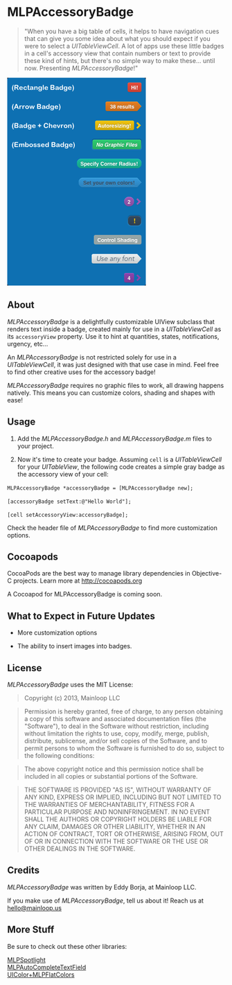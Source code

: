 MLPAccessoryBadge
=================

>"When you have a big table of cells, it helps to have navigation cues that can give you some idea about what you should expect if you were to select a _UITableViewCell_. A lot of apps use these little badges in a cell's accessory view that contain numbers or text to provide these kind of hints, but there's no simple way to make these... until now. Presenting _MLPAccessoryBadge_!"

![Alt text](/badgeDemo.png "Screenshot")

About
---------
_MLPAccessoryBadge_ is a delightfully customizable UIView subclass that renders text inside a badge, created mainly for use in a _UITableViewCell_ as its `accessoryView` property. Use it to hint at quantities, states, notifications, urgency, etc...

An _MLPAccessoryBadge_ is not restricted solely for use in a _UITableViewCell_, it was just designed with that use case in mind. Feel free to find other creative uses for the accessory badge!

_MLPAccessoryBadge_ requires no graphic files to work, all drawing happens natively. This means you can customize colors, shading and shapes with ease!


Usage
---------

1. Add the _MLPAccessoryBadge.h_ and _MLPAccessoryBadge.m_ files to your project.

2. Now it's time to create your badge. Assuming `cell` is a _UITableViewCell_ for your _UITableView_, the following code creates a simple gray badge as the accessory view of your cell:

`MLPAccessoryBadge *accessoryBadge = [MLPAccessoryBadge new];`

`[accessoryBadge setText:@"Hello World"];`

`[cell setAccessoryView:accessoryBadge];`

Check the header file of _MLPAccessoryBadge_ to find more customization options.


Cocoapods
-------
CocoaPods are the best way to manage library dependencies in Objective-C projects.
Learn more at http://cocoapods.org

A Cocoapod for MLPAccessoryBadge is coming soon.


What to Expect in Future Updates
-----------

+ More customization options

+ The ability to insert images into badges.


License
--------
_MLPAccessoryBadge_ uses the MIT License:

>Copyright (c) 2013, Mainloop LLC

>Permission is hereby granted, free of charge, to any person obtaining a copy of this software and associated documentation files (the "Software"), to deal in the Software without restriction, including without limitation the rights to use, copy, modify, merge, publish, distribute, sublicense, and/or sell copies of the Software, and to permit persons to whom the Software is furnished to do so, subject to the following conditions:

>The above copyright notice and this permission notice shall be included in all copies or substantial portions of the Software.

>THE SOFTWARE IS PROVIDED "AS IS", WITHOUT WARRANTY OF ANY KIND, EXPRESS OR IMPLIED, INCLUDING BUT NOT LIMITED TO THE WARRANTIES OF MERCHANTABILITY, FITNESS FOR A PARTICULAR PURPOSE AND NONINFRINGEMENT. IN NO EVENT SHALL THE AUTHORS OR COPYRIGHT HOLDERS BE LIABLE FOR ANY CLAIM, DAMAGES OR OTHER LIABILITY, WHETHER IN AN ACTION OF CONTRACT, TORT OR OTHERWISE, ARISING FROM, OUT OF OR IN CONNECTION WITH THE SOFTWARE OR THE USE OR OTHER DEALINGS IN THE SOFTWARE.

Credits
---------

_MLPAccessoryBadge_ was written by Eddy Borja, at Mainloop LLC.

If you make use of _MLPAccessoryBadge_, tell us about it! 
Reach us at hello@mainloop.us


More Stuff
---------
Be sure to check out these other libraries:

[MLPSpotlight](https://github.com/EddyBorja/MLPSpotlight)<br />
[MLPAutoCompleteTextField](https://github.com/EddyBorja/MLPAutoCompleteTextField)<br />
[UIColor+MLPFlatColors](https://github.com/EddyBorja/UIColor-MLPFlatColors)<br />
